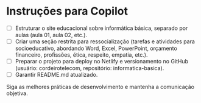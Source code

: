 # Instruções para Copilot

- [ ] Estruturar o site educacional sobre informática básica, separado por aulas (aula 01, aula 02, etc.).
- [ ] Criar uma seção restrita para ressocialização (tarefas e atividades para socioeducativo, abordando Word, Excel, PowerPoint, orçamento financeiro, profissões, ética, respeito, empatia, etc.).
- [ ] Preparar o projeto para deploy no Netlify e versionamento no GitHub (usuário: cordeirotelecom, repositório: informatica-basica).
- [ ] Garantir README.md atualizado.

Siga as melhores práticas de desenvolvimento e mantenha a comunicação objetiva.
